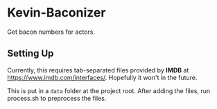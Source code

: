 # Kevin-Baconizer

Get bacon numbers for actors.

## Setting Up

Currently, this requires tab-separated files provided by **IMDB** at https://www.imdb.com/interfaces/.
Hopefully it won't in the future.

This is put in a `data` folder at the project root.
After adding the files, run process.sh to preprocess the files.
